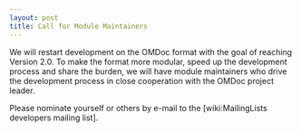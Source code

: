 ```yaml
---
layout: post
title: Call for Module Maintainers
---
```

We will restart development on the OMDoc format with the goal of reaching Version 2.0.  To make the format more modular, speed up the development process and share the burden, we will have module maintainers who drive the development process in close cooperation with the OMDoc project leader.

Please nominate yourself or others by e-mail to the [wiki:MailingLists developers mailing list].
